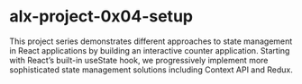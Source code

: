 # alx-project-0x04-setup
This project series demonstrates different approaches to state management in React applications by building an interactive counter application. Starting with React’s built-in useState hook, we progressively implement more sophisticated state management solutions including Context API and Redux.
